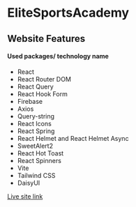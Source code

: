 # EliteSportsAcademy


## Website Features

#### Used packages/ technology name
- React
- React Router DOM
- React Query
- React Hook Form
- Firebase
- Axios
- Query-string
- React Icons
- React Spring
- React Helmet and React Helmet Async
- SweetAlert2
- React Hot Toast
- React Spinners
- Vite
- Tailwind CSS
- DaisyUI


[Live site link]()





